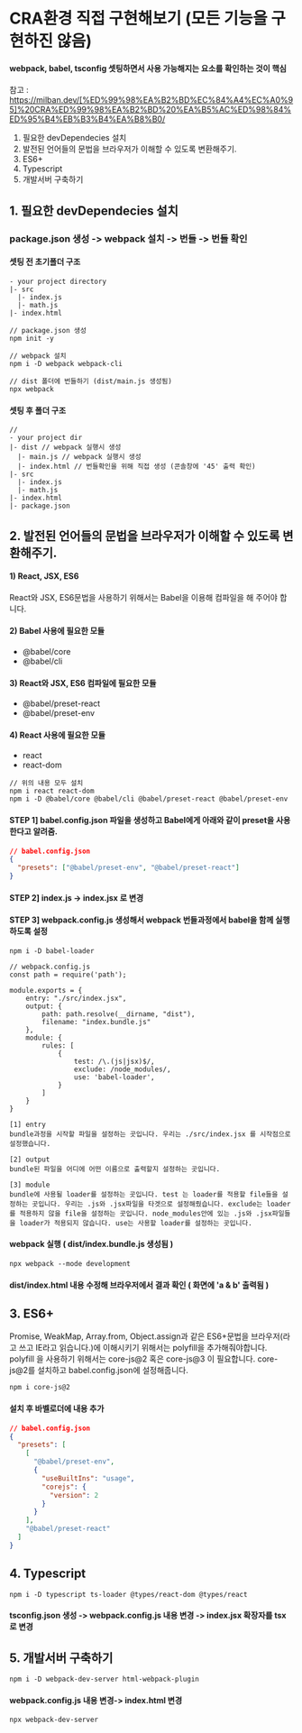 # CRA환경 직접 구현해보기 (모든 기능을 구현하진 않음)

#### webpack, babel, tsconfig 셋팅하면서 사용 가능해지는 요소를 확인하는 것이 핵심

참고 : https://milban.dev/[%ED%99%98%EA%B2%BD%EC%84%A4%EC%A0%95]%20CRA%ED%99%98%EA%B2%BD%20%EA%B5%AC%ED%98%84%ED%95%B4%EB%B3%B4%EA%B8%B0/

1. 필요한 devDependecies 설치
2. 발전된 언어들의 문법을 브라우저가 이해할 수 있도록 변환해주기.
3. ES6+
4. Typescript
5. 개발서버 구축하기

## 1. 필요한 devDependecies 설치

### package.json 생성 -> webpack 설치 -> 번들 -> 번들 확인

#### 셋팅 전 초기폴더 구조

```
- your project directory
|- src
  |- index.js
  |- math.js
|- index.html
```

```
// package.json 생성
npm init -y

// webpack 설치
npm i -D webpack webpack-cli

// dist 폴더에 번들하기 (dist/main.js 생성됨)
npx webpack
```

#### 셋팅 후 폴더 구조

```
//
- your project dir
|- dist // webpack 실행시 생성
  |- main.js // webpack 실행시 생성
  |- index.html // 번들확인을 위해 직접 생성 (콘솔창에 '45' 출력 확인)
|- src
  |- index.js
  |- math.js
|- index.html
|- package.json
```

## 2. 발전된 언어들의 문법을 브라우저가 이해할 수 있도록 변환해주기.

#### 1) React, JSX, ES6

React와 JSX, ES6문법을 사용하기 위해서는 Babel을 이용해 컴파일을 해 주어야 합니다.

#### 2) Babel 사용에 필요한 모듈

- @babel/core
- @babel/cli

#### 3) React와 JSX, ES6 컴파일에 필요한 모듈

- @babel/preset-react
- @babel/preset-env

#### 4) React 사용에 필요한 모듈

- react
- react-dom

```
// 위의 내용 모두 설치
npm i react react-dom
npm i -D @babel/core @babel/cli @babel/preset-react @babel/preset-env
```

#### STEP 1] babel.config.json 파일을 생성하고 Babel에게 아래와 같이 preset을 사용한다고 알려줌.

```json
// babel.config.json
{
  "presets": ["@babel/preset-env", "@babel/preset-react"]
}
```

#### STEP 2] index.js -> index.jsx 로 변경

#### STEP 3] webpack.config.js 생성해서 webpack 번들과정에서 babel을 함께 실행하도록 설정

```
npm i -D babel-loader
```

```
// webpack.config.js
const path = require('path');

module.exports = {
    entry: "./src/index.jsx",
    output: {
        path: path.resolve(__dirname, "dist"),
        filename: "index.bundle.js"
    },
    module: {
        rules: [
            {
                test: /\.(js|jsx)$/,
                exclude: /node_modules/,
                use: 'babel-loader',
            }
        ]
    }
}

[1] entry
bundle과정을 시작할 파일을 설정하는 곳입니다. 우리는 ./src/index.jsx 를 시작점으로 설정했습니다.

[2] output
bundle된 파일을 어디에 어떤 이름으로 출력할지 설정하는 곳입니다.

[3] module
bundle에 사용될 loader를 설정하는 곳입니다. test 는 loader를 적용할 file들을 설정하는 곳입니다. 우리는 .js와 .jsx파일을 타겟으로 설정해줬습니다. exclude는 loader를 적용하지 않을 file을 설정하는 곳입니다. node_modules안에 있는 .js와 .jsx파일들을 loader가 적용되지 않습니다. use는 사용할 loader를 설정하는 곳입니다.
```

#### webpack 실행 ( dist/index.bundle.js 생성됨 )

```
npx webpack --mode development
```

#### dist/index.html 내용 수정해 브라우저에서 결과 확인 ( 화면에 'a & b' 출력됨 )

## 3. ES6+

Promise, WeakMap, Array.from, Object.assign과 같은 ES6+문법을 브라우저(라고 쓰고 IE라고 읽습니다.)에 이해시키기 위해서는 polyfill을 추가해줘야합니다.
polyfill 을 사용하기 위해서는 core-js@2 혹은 core-js@3 이 필요합니다. core-js@2를 설치하고 babel.config.json에 설정해줍니다.

```
npm i core-js@2
```

#### 설치 후 바벨로더에 내용 추가

```json
// babel.config.json
{
  "presets": [
    [
      "@babel/preset-env",
      {
        "useBuiltIns": "usage",
        "corejs": {
          "version": 2
        }
      }
    ],
    "@babel/preset-react"
  ]
}
```

## 4. Typescript

```
npm i -D typescript ts-loader @types/react-dom @types/react
```

#### tsconfig.json 생성 -> webpack.config.js 내용 변경 -> index.jsx 확장자를 tsx로 변경

## 5. 개발서버 구축하기

```
npm i -D webpack-dev-server html-webpack-plugin
```

#### webpack.config.js 내용 변경-> index.html 변경

```
npx webpack-dev-server
```
